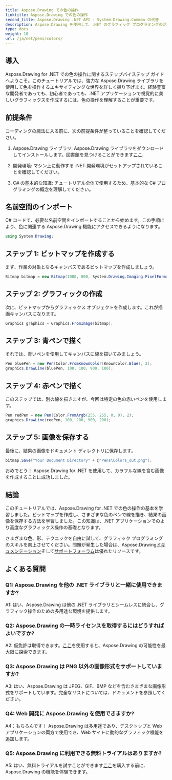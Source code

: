 ```yaml
---
title: Aspose.Drawing での色の操作
linktitle: Aspose.Drawing での色の操作
second_title: Aspose.Drawing .NET API - System.Drawing.Common の代替
description: Aspose.Drawing を使用して、.NET のグラフィック プログラミングの活気に満ちた世界を探索してください。魅力的なビジュアルを簡単に作成できます。
type: docs
weight: 10
url: /ja/net/pens/colors/
---
```

## 導入

Aspose.Drawing for .NET での色の操作に関するステップバイステップ ガイドへようこそ。このチュートリアルでは、強力な Aspose.Drawing ライブラリを使用して色を操作するエキサイティングな世界を詳しく掘り下げます。経験豊富な開発者であっても、初心者であっても、.NET アプリケーションで視覚的に美しいグラフィックスを作成するには、色の操作を理解することが重要です。

## 前提条件

コーディングの魔法に入る前に、次の前提条件が整っていることを確認してください。

1.  Aspose.Drawing ライブラリ: Aspose.Drawing ライブラリをダウンロードしてインストールします。図書館を見つけることができます[ここ](https://releases.aspose.com/drawing/net/).

2. 開発環境: マシン上に動作する .NET 開発環境がセットアップされていることを確認してください。

3. C# の基本的な知識: チュートリアル全体で使用するため、基本的な C# プログラミングの概念を理解してください。

## 名前空間のインポート

C# コードで、必要な名前空間をインポートすることから始めます。この手順により、色に関連する Aspose.Drawing 機能にアクセスできるようになります。

```csharp
using System.Drawing;
```

## ステップ 1: ビットマップを作成する

まず、作業の対象となるキャンバスであるビットマップを作成しましょう。

```csharp
Bitmap bitmap = new Bitmap(1000, 800, System.Drawing.Imaging.PixelFormat.Format32bppPArgb);
```

## ステップ 2: グラフィックの作成

次に、ビットマップからグラフィックス オブジェクトを作成します。これが描画キャンバスになります。

```csharp
Graphics graphics = Graphics.FromImage(bitmap);
```

## ステップ 3: 青ペンで描く

それでは、青いペンを使用してキャンバスに線を描いてみましょう。

```csharp
Pen bluePen = new Pen(Color.FromKnownColor(KnownColor.Blue), 2);
graphics.DrawLine(bluePen, 100, 100, 900, 100);
```

## ステップ 4: 赤ペンで描く

このステップでは、別の線を描きますが、今回は特定の色の赤いペンを使用します。

```csharp
Pen redPen = new Pen(Color.FromArgb(255, 255, 0, 0), 2);
graphics.DrawLine(redPen, 100, 200, 900, 200);
```

## ステップ 5: 画像を保存する

最後に、結果の画像をドキュメント ディレクトリに保存します。

```csharp
bitmap.Save("Your Document Directory" + @"Pens\Colors_out.png");
```

おめでとう！ Aspose.Drawing for .NET を使用して、カラフルな線を含む画像を作成することに成功しました。

## 結論

このチュートリアルでは、Aspose.Drawing for .NET での色の操作の基本を学習しました。ビットマップを作成し、さまざまな色のペンで線を描き、結果の画像を保存する方法を学習しました。この知識は、.NET アプリケーションでのより高度なグラフィックス操作の基礎となります。

さまざまな色、形、テクニックを自由に試して、グラフィック プログラミングのスキルを向上させてください。問題が発生した場合は、Aspose.Drawing[ドキュメンテーション](https://reference.aspose.com/drawing/net/)そして[サポートフォーラム](https://forum.aspose.com/c/diagram/17)は優れたリソースです。

## よくある質問

### Q1: Aspose.Drawing を他の .NET ライブラリと一緒に使用できますか?

A1: はい、Aspose.Drawing は他の .NET ライブラリとシームレスに統合し、グラフィック操作のための多用途な環境を提供します。

### Q2: Aspose.Drawing の一時ライセンスを取得するにはどうすればよいですか?

 A2: 仮免許は取得できます。[ここ](https://purchase.aspose.com/temporary-license/)を使用すると、Aspose.Drawing の可能性を最大限に探索できます。

### Q3: Aspose.Drawing は PNG 以外の画像形式をサポートしていますか?

A3: はい、Aspose.Drawing は JPEG、GIF、BMP などを含むさまざまな画像形式をサポートしています。完全なリストについては、ドキュメントを参照してください。

### Q4: Web 開発に Aspose.Drawing を使用できますか?

A4：もちろんです！ Aspose.Drawing は多用途であり、デスクトップと Web アプリケーションの両方で使用でき、Web サイトに動的なグラフィック機能を追加します。

### Q5: Aspose.Drawing に利用できる無料トライアルはありますか?

 A5: はい、無料トライアルを試すことができます[ここ](https://releases.aspose.com/drawing/net/)を購入する前に、Aspose.Drawing の機能を体験できます。
